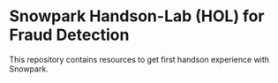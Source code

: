 # Snowpark Handson-Lab (HOL) for Fraud Detection
This repository contains resources to get first handson experience with Snowpark.
